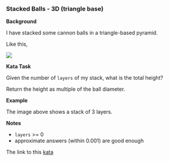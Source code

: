 ### Stacked Balls - 3D (triangle base)

**Background** 

I have stacked some cannon balls in a triangle-based pyramid.

Like this,

![](https://i.imgur.com/ut4ejG1.png)

**Kata Task**  

Given the number of `layers` of my stack, what is the total height?

Return the height as multiple of the ball diameter.

**Example**  

The image above shows a stack of 3 layers.

**Notes**
* `layers` >= 0
* approximate answers (within 0.001) are good enough  

The link to this [kata](https://www.codewars.com/kata/stacked-balls-3d-triangle-base/java)
